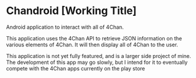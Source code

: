 Chandroid [Working Title]
============

Android application to interact with all of 4Chan.

This application uses the 4Chan API to retrieve JSON information on the various elements of 4Chan.
It will then display all of 4Chan to the user.

This application is not yet fully featured, and is a larger side project of mine.
The development of this app may go slowly, but I intend for it to eventually compete with the 4Chan apps currently on the play store
